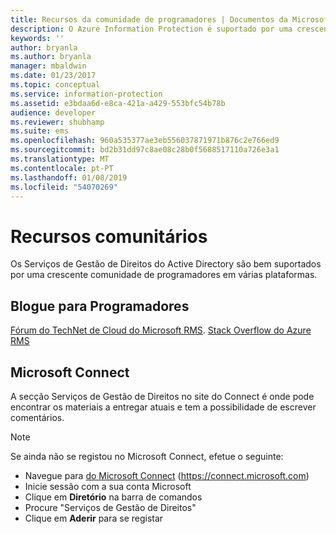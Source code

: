 ```yaml
---
title: Recursos da comunidade de programadores | Documentos da Microsoft
description: O Azure Information Protection é suportado por uma crescente comunidade de programadores em várias plataformas.
keywords: ''
author: bryanla
ms.author: bryanla
manager: mbaldwin
ms.date: 01/23/2017
ms.topic: conceptual
ms.service: information-protection
ms.assetid: e3bdaa6d-e8ca-421a-a429-553bfc54b78b
audience: developer
ms.reviewer: shubhamp
ms.suite: ems
ms.openlocfilehash: 960a535377ae3eb556037871971b876c2e766ed9
ms.sourcegitcommit: bd2b31dd97c8ae08c28b0f5688517110a726e3a1
ms.translationtype: MT
ms.contentlocale: pt-PT
ms.lasthandoff: 01/08/2019
ms.locfileid: "54070269"
---
```

# <a name="community-resources"></a>Recursos comunitários

Os Serviços de Gestão de Direitos do Active Directory são bem suportados por uma crescente comunidade de programadores em várias plataformas.

## <a name="developers-blog"></a>Blogue para Programadores
[Fórum do TechNet de Cloud do Microsoft RMS](https://social.technet.microsoft.com/Forums/en-US/home?forum=rmscloud).
[Stack Overflow do Azure RMS](https://stackoverflow.com/search?q=Azure+RMS)

## <a name="microsoft-connect"></a>Microsoft Connect
A secção Serviços de Gestão de Direitos no site do Connect é onde pode encontrar os materiais a entregar atuais e tem a possibilidade de escrever comentários.

> [!NOTE]
>
>Se ainda não se registou no Microsoft Connect, efetue o seguinte:
>
>-   Navegue para [do Microsoft Connect](https://connect.microsoft.com) (https://connect.microsoft.com)
>-   Inicie sessão com a sua conta Microsoft
>-   Clique em **Diretório** na barra de comandos
>-   Procure "Serviços de Gestão de Direitos"
>-   Clique em **Aderir** para se registar
